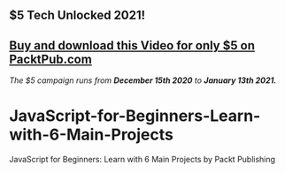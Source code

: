 ## $5 Tech Unlocked 2021!
[Buy and download this Video for only $5 on PacktPub.com](https://www.packtpub.com/product/javascript-for-beginners-learn-with-6-main-projects-video/9781800562431)
-----
*The $5 campaign         runs from __December 15th 2020__ to __January 13th 2021.__*

# JavaScript-for-Beginners-Learn-with-6-Main-Projects
JavaScript for Beginners: Learn with 6 Main Projects by Packt Publishing
